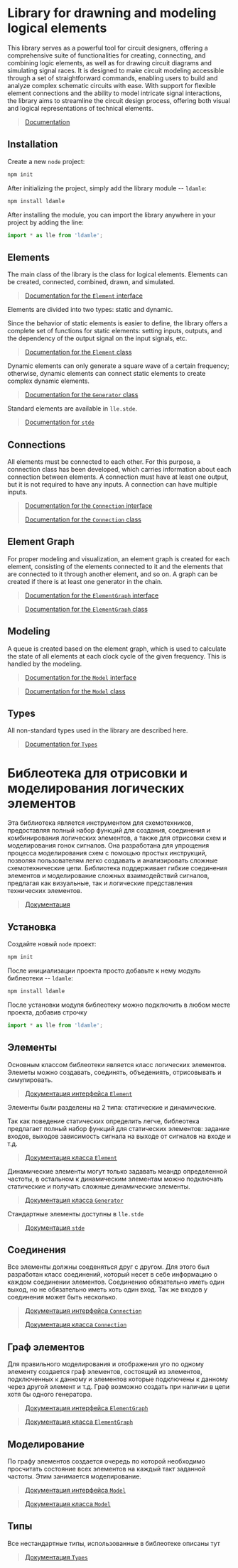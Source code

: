 # Library for drawning and modeling logical elements

This library serves as a powerful tool for circuit designers, offering a comprehensive suite of functionalities for creating, connecting, and combining logic elements, as well as for drawing circuit diagrams and simulating signal races. It is designed to make circuit modeling accessible through a set of straightforward commands, enabling users to build and analyze complex schematic circuits with ease. With support for flexible element connections and the ability to model intricate signal interactions, the library aims to streamline the circuit design process, offering both visual and logical representations of technical elements.

> [Documentation](https://pluttan.github.io/lle/docs/documentation/)

## Installation

Create a new `node` project:
```sh
npm init
```

After initializing the project, simply add the library module -- `ldamle`:
```sh
npm install ldamle
```

After installing the module, you can import the library anywhere in your project by adding the line:

```js
import * as lle from 'ldamle';
```

## Elements

The main class of the library is the class for logical elements. Elements can be created, connected, combined, drawn, and simulated.

> [Documentation for the `Element` interface](https://pluttan.github.io/lle/docs/documentation/interfaces/src_interface.Element.html)

Elements are divided into two types: static and dynamic.

Since the behavior of static elements is easier to define, the library offers a complete set of functions for static elements: setting inputs, outputs, and the dependency of the output signal on the input signals, etc.

> [Documentation for the `Element` class](https://pluttan.github.io/lle/docs/documentation/classes/src_controller_element.Element.html)

Dynamic elements can only generate a square wave of a certain frequency; otherwise, dynamic elements can connect static elements to create complex dynamic elements.

> [Documentation for the `Generator` class](https://pluttan.github.io/lle/docs/documentation/classes/src_controller_element.Generator.html)

Standard elements are available in `lle.stde`.
> [Documentation for `stde`](https://pluttan.github.io/lle/docs/documentation/modules/src_stde_stde.html)

## Connections

All elements must be connected to each other. For this purpose, a connection class has been developed, which carries information about each connection between elements. A connection must have at least one output, but it is not required to have any inputs. A connection can have multiple inputs.

> [Documentation for the `Connection` interface](https://pluttan.github.io/lle/docs/documentation/interfaces/src_interface.Connection.html)
> 
> [Documentation for the `Connection` class](https://pluttan.github.io/lle/docs/documentation/classes/src_controller_connection.Connection.html)

## Element Graph

For proper modeling and visualization, an element graph is created for each element, consisting of the elements connected to it and the elements that are connected to it through another element, and so on. A graph can be created if there is at least one generator in the chain.

> [Documentation for the `ElementGraph` interface](https://pluttan.github.io/lle/docs/documentation/interfaces/src_interface.ElementGraph.html)

> [Documentation for the `ElementGraph` class](https://pluttan.github.io/lle/docs/documentation/classes/src_controller_elementGraph.ElementGraph.html)

## Modeling

A queue is created based on the element graph, which is used to calculate the state of all elements at each clock cycle of the given frequency. This is handled by the modeling.

> [Documentation for the `Model` interface](https://pluttan.github.io/lle/docs/documentation/interfaces/src_interface.Model.html)

> [Documentation for the `Model` class](https://pluttan.github.io/lle/docs/documentation/modules/src_controller_model.html)

## Types

All non-standard types used in the library are described here.
> [Documentation for `Types`](https://pluttan.github.io/lle/docs/documentation/modules/src_types.html)

# Библеотека для отрисовки и моделирования логических элементов

Эта библиотека является инструментом для схемотехников, предоставляя полный набор функций для создания, соединения и комбинирования логических элементов, а также для отрисовки схем и моделирования гонок сигналов. Она разработана для упрощения процесса моделирования схем с помощью простых инструкций, позволяя пользователям легко создавать и анализировать сложные схемотехнические цепи. Библиотека поддерживает гибкие соединения элементов и моделирование сложных взаимодействий сигналов, предлагая как визуальные, так и логические представления технических элементов.

> [Документация](https://pluttan.github.io/lle/docs/documentation/)

## Установка

Создайте новый `node` проект:
```sh
npm init
```

После инициализации проекта просто добавьте к нему модуль библеотеки -- `ldamle`:
```sh
npm install ldamle
```

После установки модуля библеотеку можно подключить в любом месте проекта, добавив строчку

```js
import * as lle from 'ldamle';
```

## Элементы

Основным классом библеотеки является класс логических элементов. Элеметы можно создавать, соединять, объедениять, отрисовывать и симулировать. 

> [Документация интерфейса `Element`](https://pluttan.github.io/lle/docs/documentation/interfaces/src_interface.Element.html)

Элементы были разделены на 2 типа: статические и динамические.

Так как поведение статических определить легче, библеотека предлагает полный набор функций для статических элементов: задание входов, выходов зависимость сигнала на выходе от сигналов на входе и т.д. 

> [Документация класса `Element`](https://pluttan.github.io/lle/docs/documentation/classes/src_controller_element.Element.html)

Динамические элементы могут только задавать меандр определенной частоты, в остальном к динамическим элементам можно подключать статические и получать сложные динамические элементы. 

> [Документация класса `Generator`](https://pluttan.github.io/lle/docs/documentation/classes/src_controller_element.Generator.html)

Стандартные элементы доступны в `lle.stde` 
> [Документация `stde`](https://pluttan.github.io/lle/docs/documentation/modules/src_stde_stde.html)

## Соединения

Все элементы должны соеденяться друг с другом. Для этого был разработан класс соединений, который несет в себе информацию о каждом соединении элементов. Соединению обязательно иметь один выход, но не обязательно иметь хоть один вход. Так же входов у соединения может быть несколько.

> [Документация интерфейса `Connection`](https://pluttan.github.io/lle/docs/documentation/interfaces/src_interface.Connection.html)
> 
> [Документация класса `Connection`](https://pluttan.github.io/lle/docs/documentation/classes/src_controller_connection.Connection.html)

## Граф элементов

Для правильного моделирования и отображения уго по одному элементу создается граф элементов, состоящий из элементов, подключенных к данному и элементов которые подключены к данному через другой элемент и т.д. Граф возможно создать при наличии в цепи хотя бы одного генератора.

> [Документация интерфейса `ElementGraph`](https://pluttan.github.io/lle/docs/documentation/interfaces/src_interface.ElementGraph.html)

> [Документация класса `ElementGraph`](https://pluttan.github.io/lle/docs/documentation/classes/src_controller_elementGraph.ElementGraph.html)

## Моделирование

По графу элементов создается очередь по которой необходимо просчитать состояние всех элементов на каждый такт заданной частоты. Этим занимается моделирование.

> [Документация интерфейса `Model`](https://pluttan.github.io/lle/docs/documentation/interfaces/src_interface.Model.html)

> [Документация класса `Model`](https://pluttan.github.io/lle/docs/documentation/modules/src_controller_model.html)

## Типы
Все нестандартные типы, использованные в библеотеке описаны тут
> [Документация `Types`](https://pluttan.github.io/lle/docs/documentation/modules/src_types.html)
